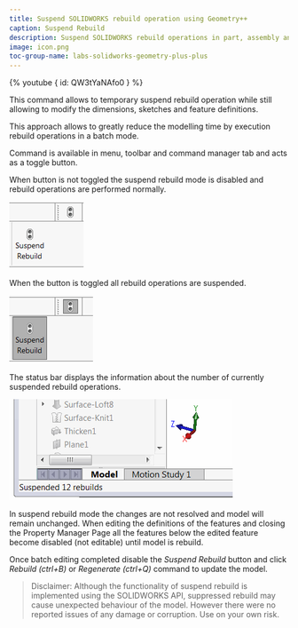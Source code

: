```yaml
---
title: Suspend SOLIDWORKS rebuild operation using Geometry++
caption: Suspend Rebuild
description: Suspend SOLIDWORKS rebuild operations in part, assembly and drawing to rebuild in batch to improve performance using Geometry++ add-in
image: icon.png
toc-group-name: labs-solidworks-geometry-plus-plus
---
```

{% youtube { id: QW3tYaNAfo0 } %}

This command allows to temporary suspend rebuild operation while still allowing to modify the dimensions, sketches and feature definitions.

This approach allows to greatly reduce the modelling time by execution rebuild operations in a batch mode.

Command is available in menu, toolbar and command manager tab and acts as a toggle button.

When button is not toggled the suspend rebuild mode is disabled and rebuild operations are performed normally.

![Suspend Rebuild commands in toolbar and command manager](not-suspended-buttons-state.png)

When the button is toggled all rebuild operations are suspended.

![Suspend rebuild enabled](suspended-buttons-state.png)

The status bar displays the information about the number of currently suspended rebuild operations.

![Number of suspended rebuilds in the status bar](status-bar-message.png)

In suspend rebuild mode the changes are not resolved and model will remain unchanged. When editing the definitions of the features and closing the Property Manager Page all the features below the edited feature become disabled (not editable) until model is rebuild.

Once batch editing completed disable the *Suspend Rebuild* button and click *Rebuild (ctrl+B)* or *Regenerate (ctrl+Q)* command to update the model.

> Disclaimer: Although the functionality of suspend rebuild is implemented using the SOLIDWORKS API, suppressed rebuild may cause unexpected behaviour of the model. However there were no reported issues of any damage or corruption. Use on your own risk.
